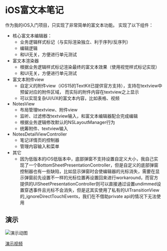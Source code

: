 # iOS富文本笔记

作为我的iOS入门项目，只实现了非常简单的富文本功能。
实现了以下组件：
- 核心富文本编辑器：
  - 业务逻辑样式标记（与实际渲染独立、利于序列/反序列）
  - 编辑逻辑
  - 和UI无关，方便进行单元测试
- 富文本渲染器
  - 根据业务逻辑样式标记渲染最终的富文本效果（使用视觉样式标记实现）
  - 和UI无关，方便进行单元测试
- 富文本附件view
  - 自定义的附件view（iOS15的TextKit已提供官方支持），支持在textview中预留对应的附件区域，
    而实际的附件内容在textview之上显示
  - 可以实现复杂UI/UX的富文本内容，比如表格、视频
- NotesView
  - 布局管理textview、附件view
  - 监听、过滤修改textview输入，和富文本编辑器配合完成编辑
  - 根据业务逻辑修改默认的NSLayoutManager行为
  - 统筹附件、textview输入
- NotesDetailViewController
  - 笔记详情页的控制器
  - 管理内容输入和菜单
- 其它
  - 因为低版本的iOS低版本中，底部弹窗不支持设置自定义大小，我自己实现了一个BottomSheetPresentationController，但是自定义的底部弹窗控制器也有一些缺陷，比如显示弹窗时会使编辑器的光标消失，需要在显示弹窗前先设置不一样的光标位置再设置回来进行workaround，而官方提供的UISheetPresentationController则可以直接通过设置undimmed设置穿透事件且光标不会消失，但是这其实使用了私有的UITransitionView的\_ignoreDirectTouchEvents，我们在不借助private api的情况下无法使用

## 演示
![演示动图](notes.gif)

[演示视频](notes.mp4)

